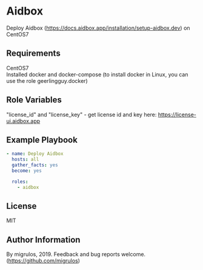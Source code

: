 Aidbox
=========

Deploy Aidbox (https://docs.aidbox.app/installation/setup-aidbox.dev) on CentOS7

Requirements
------------

CentOS7  
Installed docker and docker-compose (to install docker in Linux, you can use the role geerlingguy.docker)

Role Variables
--------------

"license_id" and "license_key" - get license id and key here: https://license-ui.aidbox.app

Example Playbook
----------------

```yaml
- name: Deploy Aidbox
  hosts: all
  gather_facts: yes
  become: yes

  roles:
    - aidbox
```

License
-------

MIT

Author Information
------------------

By migrulos, 2019. Feedback and bug reports welcome.  
(https://github.com/migrulos)

